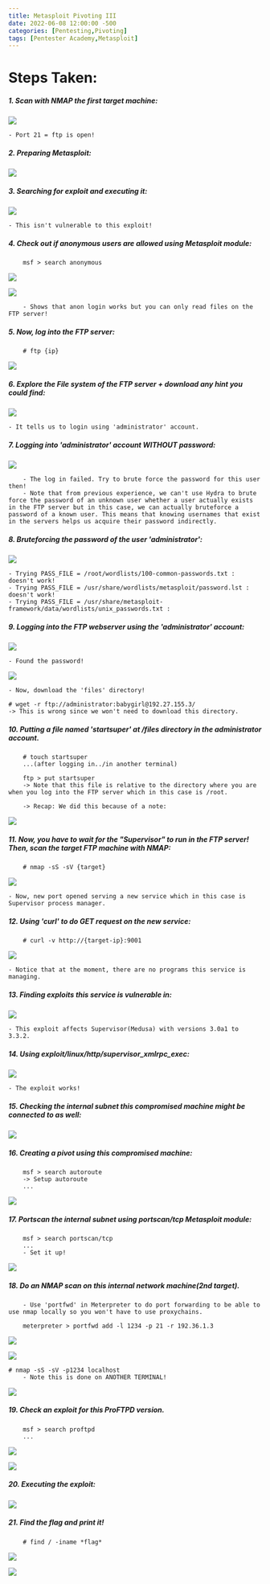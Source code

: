 ```yaml
---
title: Metasploit Pivoting III
date: 2022-06-08 12:00:00 -500
categories: [Pentesting,Pivoting]
tags: [Pentester Academy,Metasploit]
---
```


# Steps Taken:
##### 1. Scan with NMAP the first target machine:

![](/assets/img/1786.png)

	- Port 21 = ftp is open!

##### 2. Preparing Metasploit:

![](/assets/img/1787.png)

##### 3. Searching for exploit and executing it:

![](/assets/img/1788.png)

	- This isn't vulnerable to this exploit!

##### 4. Check out if anonymous users are allowed using Metasploit module:

		msf > search anonymous

![](/assets/img/1789.png)

![](/assets/img/1790.png)

		- Shows that anon login works but you can only read files on the FTP server!

##### 5. Now, log into the FTP server:

		# ftp {ip}

![](/assets/img/1791.png)

##### 6. Explore the File system of the FTP server + download any hint you could find:

![](/assets/img/1792.png)


	- It tells us to login using 'administrator' account.

##### 7. Logging into 'administrator' account WITHOUT password:

![](/assets/img/1793.png)

		- The log in failed. Try to brute force the password for this user then!
		- Note that from previous experience, we can't use Hydra to brute force the password of an unknown user whether a user actually exists in the FTP server but in this case, we can actually bruteforce a password of a known user. This means that knowing usernames that exist in the servers helps us acquire their password indirectly.

##### 8. Bruteforcing the password of the user 'administrator':

![](/assets/img/1794.png)

	- Trying PASS_FILE = /root/wordlists/100-common-passwords.txt : doesn't work!
	- Trying PASS_FILE = /usr/share/wordlists/metasploit/password.lst : doesn't work!
	- Trying PASS_FILE = /usr/share/metasploit-framework/data/wordlists/unix_passwords.txt : 

##### 9. Logging into the FTP webserver using the 'administrator' account:

![](/assets/img/1795.png)

	- Found the password!

![](/assets/img/1796.png)

	- Now, download the 'files' directory!

	# wget -r ftp://administrator:babygirl@192.27.155.3/
	-> This is wrong since we won't need to download this directory.

##### 10. Putting a file named 'startsuper' at /files directory in the administrator account.

		# touch startsuper
		...(after logging in../in another terminal)
		
		ftp > put startsuper
		-> Note that this file is relative to the directory where you are when you log into the FTP server which in this case is /root.

		-> Recap: We did this because of a note:

![](/assets/img/1797.png)

##### 11. Now, you have to wait for the "Supervisor" to run in the FTP server! Then, scan the target FTP machine with NMAP:

		# nmap -sS -sV {target}

![](/assets/img/1798.png)

	- Now, new port opened serving a new service which in this case is Supervisor process manager.

##### 12. Using 'curl' to do GET request on the new service:

		# curl -v http://{target-ip}:9001

![](/assets/img/1799.png)

	- Notice that at the moment, there are no programs this service is managing.

##### 13. Finding exploits this service is vulnerable in:

![](/assets/img/1800.png)

	- This exploit affects Supervisor(Medusa) with versions 3.0a1 to 3.3.2.


##### 14. Using exploit/linux/http/supervisor_xmlrpc_exec:

![](/assets/img/1801.png)

	- The exploit works!

##### 15. Checking the internal subnet this compromised machine might be connected to as well:

![](/assets/img/1802.png)

##### 16. Creating a pivot using this compromised machine:

		msf > search autoroute
		-> Setup autoroute
		...

![](/assets/img/1803.png)

##### 17. Portscan the internal subnet using portscan/tcp Metasploit module:

		msf > search portscan/tcp
		...
		- Set it up!

![](/assets/img/1804.png)

##### 18. Do an NMAP scan on this internal network machine(2nd target).

		- Use 'portfwd' in Meterpreter to do port forwarding to be able to use nmap locally so you won't have to use proxychains.

		meterpreter > portfwd add -l 1234 -p 21 -r 192.36.1.3

![](/assets/img/1805.png)

![](/assets/img/1806.png)

	# nmap -sS -sV -p1234 localhost
		- Note this is done on ANOTHER TERMINAL!
		
![](/assets/img/1807.png)


##### 19. Check an exploit for this ProFTPD version.

		msf > search proftpd
		...

![](/assets/img/1808.png)

![](/assets/img/1809.png)

##### 20. Executing the exploit:
![](/assets/img/1810.png)

##### 21. Find the flag and print it!

		# find / -iname *flag*

![](/assets/img/1811.png)

![](/assets/img/1812.png)
